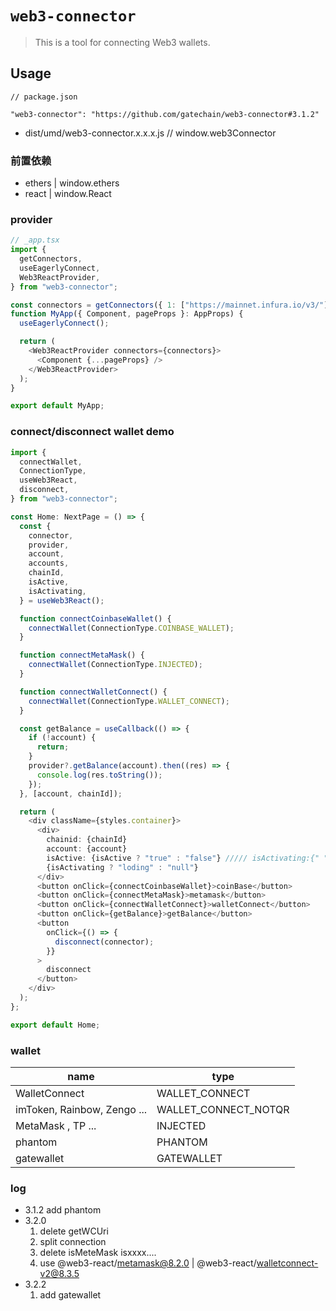 # `web3-connector`

> This is a tool for connecting Web3 wallets.

## Usage

```
// package.json

"web3-connector": "https://github.com/gatechain/web3-connector#3.1.2"
```

- dist/umd/web3-connector.x.x.x.js // window.web3Connector

### 前置依赖

- ethers | window.ethers
- react | window.React

### provider

```ts
// _app.tsx
import {
  getConnectors,
  useEagerlyConnect,
  Web3ReactProvider,
} from "web3-connector";

const connectors = getConnectors({ 1: ["https://mainnet.infura.io/v3/"] });
function MyApp({ Component, pageProps }: AppProps) {
  useEagerlyConnect();

  return (
    <Web3ReactProvider connectors={connectors}>
      <Component {...pageProps} />
    </Web3ReactProvider>
  );
}

export default MyApp;
```

### connect/disconnect wallet demo

```ts
import {
  connectWallet,
  ConnectionType,
  useWeb3React,
  disconnect,
} from "web3-connector";

const Home: NextPage = () => {
  const {
    connector,
    provider,
    account,
    accounts,
    chainId,
    isActive,
    isActivating,
  } = useWeb3React();

  function connectCoinbaseWallet() {
    connectWallet(ConnectionType.COINBASE_WALLET);
  }

  function connectMetaMask() {
    connectWallet(ConnectionType.INJECTED);
  }

  function connectWalletConnect() {
    connectWallet(ConnectionType.WALLET_CONNECT);
  }

  const getBalance = useCallback(() => {
    if (!account) {
      return;
    }
    provider?.getBalance(account).then((res) => {
      console.log(res.toString());
    });
  }, [account, chainId]);

  return (
    <div className={styles.container}>
      <div>
        chainid: {chainId}
        account: {account}
        isActive: {isActive ? "true" : "false"} ///// isActivating:{" "}
        {isActivating ? "loding" : "null"}
      </div>
      <button onClick={connectCoinbaseWallet}>coinBase</button>
      <button onClick={connectMetaMask}>metamask</button>
      <button onClick={connectWalletConnect}>walletConnect</button>
      <button onClick={getBalance}>getBalance</button>
      <button
        onClick={() => {
          disconnect(connector);
        }}
      >
        disconnect
      </button>
    </div>
  );
};

export default Home;
```

### wallet

| name                        | type                 |
| --------------------------- | -------------------- |
| WalletConnect               | WALLET_CONNECT       |
| imToken, Rainbow, Zengo ... | WALLET_CONNECT_NOTQR |
| MetaMask , TP ...           | INJECTED             |
| phantom                     | PHANTOM              |
| gatewallet                  | GATEWALLET           |

### log

- 3.1.2 add phantom
- 3.2.0
  1. delete getWCUri
  2. split connection
  3. delete isMeteMask isxxxx....
  4. use @web3-react/metamask@8.2.0 | @web3-react/walletconnect-v2@8.3.5
- 3.2.2
  1. add gatewallet

